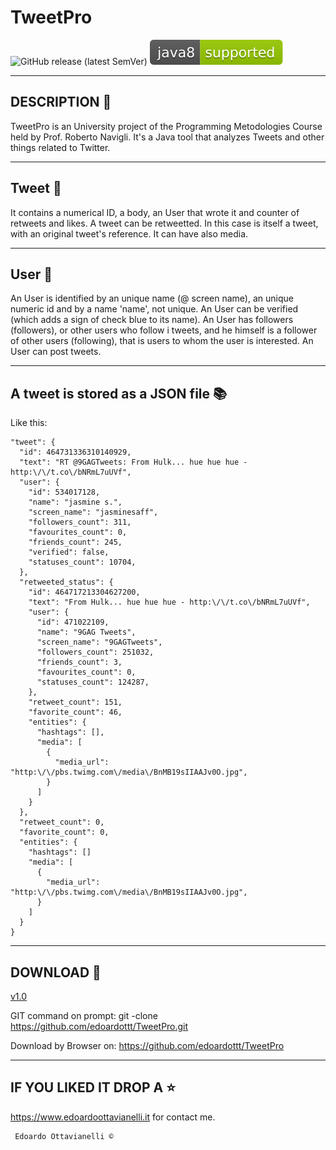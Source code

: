 # TweetPro

![GitHub release (latest SemVer)](https://img.shields.io/github/v/release/edoardottt/TweetPro)
![Java Version](https://github.com/edoardottt/TweetPro/blob/master/java8.svg)

---------------------
DESCRIPTION :mega:
---------------------
TweetPro is an University project of the Programming Metodologies Course held by Prof. Roberto Navigli.
It's a Java tool that analyzes Tweets and other things related to Twitter.

-------------------
Tweet :baby_chick:
-------------------

It contains a numerical ID, a body, an User that wrote it and counter of retweets and likes.
A tweet can be retweetted. In this case is itself a tweet, with an original tweet's reference.
It can have also media.

--------------------
User :boy:
--------------------

An User is identified by an unique name (@ screen name), an unique numeric id and by
a name 'name', not unique. An User can be verified (which adds a sign of
check blue to its name). An User has followers (followers), or other users who follow i
tweets, and he himself is a follower of other users (following), that is users to whom the user is
interested. An User can post tweets.

------------------------
A tweet is stored as a JSON file :books:
------------------------

Like this:

    "tweet": {
      "id": 464731336310140929,
      "text": "RT @9GAGTweets: From Hulk... hue hue hue - http:\/\/t.co\/bNRmL7uUVf",
      "user": {
        "id": 534017128,
        "name": "jasmine s.",
        "screen_name": "jasminesaff",
        "followers_count": 311,
        "favourites_count": 0,
        "friends_count": 245,
        "verified": false,
        "statuses_count": 10704,
      },
      "retweeted_status": {
        "id": 464717213304627200,
        "text": "From Hulk... hue hue hue - http:\/\/t.co\/bNRmL7uUVf",
        "user": {
          "id": 471022109,
          "name": "9GAG Tweets",
          "screen_name": "9GAGTweets",
          "followers_count": 251032,
          "friends_count": 3,
          "favourites_count": 0,
          "statuses_count": 124287,
        },
        "retweet_count": 151,
        "favorite_count": 46,
        "entities": {
          "hashtags": [],
          "media": [
            {
              "media_url": "http:\/\/pbs.twimg.com\/media\/BnMB19sIIAAJv0O.jpg",
            }
          ]
        }
      },
      "retweet_count": 0,
      "favorite_count": 0,
      "entities": {
        "hashtags": []
        "media": [
          {
            "media_url": "http:\/\/pbs.twimg.com\/media\/BnMB19sIIAAJv0O.jpg",
          }
        ]
      }
    }

--------------------------
DOWNLOAD :satellite:
--------------------------

[v1.0](https://github.com/edoardottt/TweetPro/releases/tag/v1.0)

GIT command on prompt: git -clone https://github.com/edoardottt/TweetPro.git

Download by Browser on: https://github.com/edoardottt/TweetPro

--------------------------
IF YOU LIKED IT DROP A :star:
--------------------------
 
 https://www.edoardoottavianelli.it for contact me.
        
          
     Edoardo Ottavianelli ©
 
